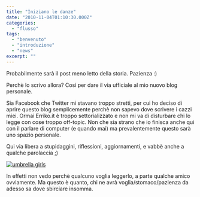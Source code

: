 ```yaml
---
title: "Iniziano le danze"
date: "2010-11-04T01:10:30.000Z"
categories:
  - "flusso"
tags:
  - "benvenuto"
  - "introduzione"
  - "news"
excerpt: ""
---
```


Probabilmente sarà il post meno letto della storia. Pazienza :)

Perchè lo scrivo allora? Così per dare il via ufficiale al mio nuovo blog personale.

Sia Facebook che Twitter mi stavano troppo stretti, per cui ho deciso di aprire questo blog semplicemente perchè non sapevo dove scrivere i cazzi miei. Ormai Erriko.it è troppo settorializzato e non mi va di disturbare chi lo legge con cose troppo off-topic. Non che sia strano che io finisca anche qui con il parlare di computer (e quando mai) ma prevalentemente questo sarà uno spazio personale.

Qui via libera a stupidaggini, riflessioni, aggiornamenti, e vabbè anche a qualche parolaccia ;)

[![](https://enricodeleo.s3.eu-south-1.amazonaws.com/uploads/2010/11/umbrella-girl-40.jpg "umbrella girls")](https://enricodeleo.s3.eu-south-1.amazonaws.com/uploads/2010/11/umbrella-girl-40.jpg")

In effetti non vedo perchè qualcuno voglia leggerlo, a parte qualche amico ovviamente. Ma questo è quanto, chi ne avrà voglia/stomaco/pazienza da adesso sa dove sbirciare insomma.
